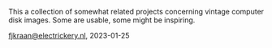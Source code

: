 This a collection of somewhat related projects concerning vintage computer disk images. Some are usable, some might be inspiring.

fjkraan@electrickery.nl, 2023-01-25
